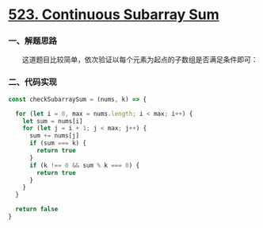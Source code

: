 # [523. Continuous Subarray Sum](https://leetcode.com/problems/continuous-subarray-sum/)

### 一、解题思路

  &emsp;&emsp;这道题目比较简单，依次验证以每个元素为起点的子数组是否满足条件即可：

### 二、代码实现

```JavaScript
const checkSubarraySum = (nums, k) => {

  for (let i = 0, max = nums.length; i < max; i++) {
    let sum = nums[i]
    for (let j = i + 1; j < max; j++) {
      sum += nums[j]
      if (sum === k) {
        return true
      }
      if (k !== 0 && sum % k === 0) {
        return true
      }
    }
  }

  return false
}
```